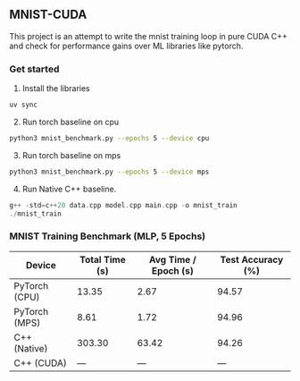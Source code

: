 ## MNIST-CUDA

This project is an attempt to write the mnist training loop in pure CUDA C++ and check for performance gains over ML libraries like pytorch.

### Get started

1. Install the libraries

```bash
uv sync
```

2. Run torch baseline on cpu

```bash
python3 mnist_benchmark.py --epochs 5 --device cpu
```

3. Run torch baseline on mps

```bash
python3 mnist_benchmark.py --epochs 5 --device mps
```

4. Run Native C++ baseline.

```cpp
g++ -std=c++20 data.cpp model.cpp main.cpp -o mnist_train
./mnist_train
```

### MNIST Training Benchmark (MLP, 5 Epochs)

| **Device**        | **Total Time (s)** | **Avg Time / Epoch (s)** | **Test Accuracy (%)** |
|--------------------|--------------------|---------------------------|-----------------------|
| PyTorch (CPU)      | 13.35              | 2.67                      | 94.57                 |
| PyTorch (MPS)      | 8.61               | 1.72                      | 94.96                 |
| C++ (Native)       | 303.30             | 63.42                     | 94.26                 |
| C++ (CUDA)         | —                  | —                         | —                     |

